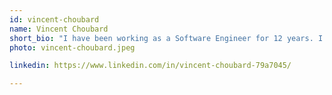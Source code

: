 ```yaml
---
id: vincent-choubard
name: Vincent Choubard
short_bio: "I have been working as a Software Engineer for 12 years. I have been working for a few different companies in Spain like Vocento, Tuenti but also in North America (Canada). During the last 7 years I have been at Rover, first as a Lead Engineer and since 2 years ago as an Engineering Manager.  I am now Managing 2 teams at Rover, Supply acquisition, and Overnight & DayCare Service."
photo: vincent-choubard.jpeg

linkedin: https://www.linkedin.com/in/vincent-choubard-79a7045/

---
```

